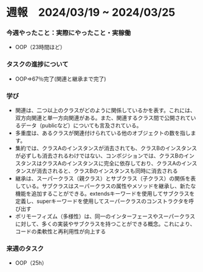 # 週報　2024/03/19 ~ 2024/03/25

### 今週やったこと：実際にやったこと・実稼働
- OOP（23時間ほど）

### タスクの進捗について
- OOP⇒67％完了(関連と継承まで完了)

### 学び
- 関連は、二つ以上のクラスがどのように関係しているかを表す。これには、双方向関連と単一方向関連がある。また、関連するクラス間で公開されているデータ（publicなど）についても言及されている。
- 多重度は、あるクラスが関連付けられている他のオブジェクトの数を指します。
- 集約では、クラスAのインスタンスが消去されても、クラスBのインスタンスが必ずしも消去されるわけではない、コンポジションでは、クラスBのインスタンスはクラスAのインスタンスに完全に依存しており、クラスAのインスタンスが消去されると、クラスBのインスタンスも同時に消去される
- 継承は、スーパークラス（親クラス）とサブクラス（子クラス）の関係を表している。サブクラスはスーパークラスの属性やメソッドを継承し、新たな機能を追加することができる。extendsキーワードを使用してサブクラスを定義し、superキーワードを使用してスーパークラスのコンストラクタを呼び出す
- ポリモーフィズム（多様性）は、同一のインターフェースやスーパークラスに対して、多くの実装やサブクラスを持つことができる概念。これにより、コードの柔軟性と再利用性が向上する
### 来週のタスク
- OOP（25h）